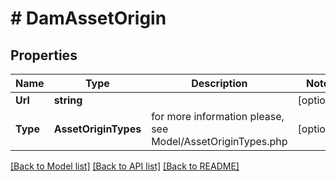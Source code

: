 # # DamAssetOrigin


## Properties 


Name | Type | Description | Notes
------------ | ------------- | ------------- | -------------
**Url**| **string** |   | [optional]
**Type**| **AssetOriginTypes** |  for more information please, see Model/AssetOriginTypes.php  | [optional]


[[Back to Model list]](../../README.md#models) [[Back to API list]](../../README.md#endpoints) [[Back to README]](../../README.md)


